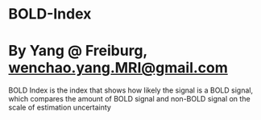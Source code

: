 # BOLD-Index
# By Yang @ Freiburg, wenchao.yang.MRI@gmail.com

BOLD Index is the index that shows how likely the signal is a BOLD signal, which compares the amount of BOLD signal and non-BOLD signal on the scale of estimation uncertainty

